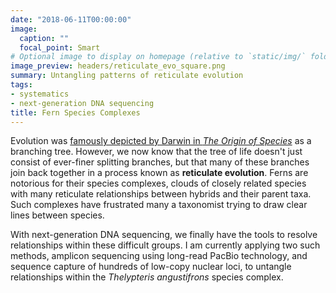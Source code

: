 ```yaml
---
date: "2018-06-11T00:00:00"
image:
  caption: ""
  focal_point: Smart
# Optional image to display on homepage (relative to `static/img/` folder)
image_preview: headers/reticulate_evo_square.png
summary: Untangling patterns of reticulate evolution
tags:
- systematics
- next-generation DNA sequencing
title: Fern Species Complexes
---
```


Evolution was <a href="https://en.wikipedia.org/wiki/Tree_of_life_(biology)#Darwin">famously depicted by Darwin in <i>The Origin of Species</i></a> as a branching tree. However, we now know that the tree of life doesn't just consist of ever-finer splitting branches, but that many of these branches join back together in a process known as __reticulate evolution__. Ferns are notorious for their species complexes, clouds of closely related species with many reticulate relationships between hybrids and their parent taxa. Such complexes have frustrated many a taxonomist trying to draw clear lines between species.

With next-generation DNA sequencing, we finally have the tools to resolve relationships within these difficult groups. I am currently applying two such methods, amplicon sequencing using long-read PacBio technology, and sequence capture of hundreds of low-copy nuclear loci, to untangle relationships within the *Thelypteris angustifrons* species complex.
